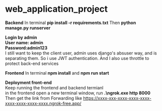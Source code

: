 # web_application_project
**Backend**
In terminal   **pip install -r requirements.txt**
Then **python manage.py runserver**   


**Login by admin**<br>
**User name: admin**<br>
**Password:admin123**<br>
I still want to keep the client user, admin uses django's absuser way, and is separating them. So i use JWT authentication. And I also use throttle to protect back-end services

**Frontend**
In terminal  **npm install** and **npm run start** 

**Deployment front-end**<br>
Keep running the frontend and backend termianl <br>
in the frontend open a new terminal window, run **.\ngrok.exe http 8000**
Then get the link from Forwarding like https://xxxx-xxx-xxxx-xxxx-xxxx-xxxx-xxxx-xxxx-xxxx.ngrok-free.app/
